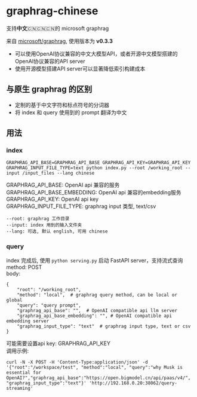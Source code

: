 # graphrag-chinese

支持**中文**🇨🇳🇨🇳🇨🇳的 microsoft graphrag

来自 [microsoft/graphrag](https://github.com/microsoft/graphrag), 使用版本为 **v0.3.3**  

- 可以使用OpenAI协议兼容的中文大模型API，或者开源中文模型搭建的OpenAI协议兼容的API server
- 使用开源模型搭建API server可以显著降低索引构建成本

## 与原生 graphrag 的区别
- 定制的基于中文字符和标点符号的分词器
- 将 index 和 query 使用到的 prompt 翻译为中文

## 用法

### index
```
GRAPHRAG_API_BASE=GRAPHRAG_API_BASE GRAPHRAG_API_KEY=GRAPHRAG_API_KEY GRAPHRAG_INPUT_FILE_TYPE=text python index.py --root /working_root --input /input_files --lang chinese
```

GRAPHRAG_API_BASE: OpenAI api 兼容的服务  
GRAPHRAG_API_BASE_EMBEDDING: OpenAI api 兼容的embedding服务  
GRAPHRAG_API_KEY: OpenAI api key  
GRAPHRAG_INPUT_FILE_TYPE: graphrag input 类型, text/csv  

```
--root: graphrag 工作目录  
--input: index 用到的输入文件夹  
--lang: 可选, 默认 english, 可用 chinese  
```

### query
index 完成后, 使用 ```python serving.py``` 启动 FastAPI server，支持流式查询  
method: POST  
body:  
```
{
    "root": "/working_root",
    "method": "local",  # graphrag query method, can be local or global
    "query": "query prompt",
    "graphrag_api_base": "",  # OpenAI compatible api llm server
    "graphrag_api_base_embedding": "", # OpenAI compatible api embedding server
    "graphrag_input_type": "text"  # graphrag input type, text or csv
}
```
可能需要设置api key: GRAPHRAG_API_KEY  
调用示例:  
```
curl -N -X POST -H 'Content-Type:application/json' -d '{"root":"/workspace/test", "method":"local", "query":"why Musk is essential for OpenAI?","graphrag_api_base":"https://open.bigmodel.cn/api/paas/v4/", "graphrag_input_type":"text"}' 'http://192.168.0.20:38062/query-streaming'
```
